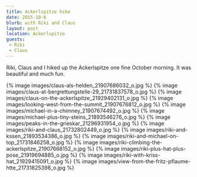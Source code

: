 ```yaml
---
title: Ackerlspitze hike
date: 2015-10-6
blurb: with Riki and Claus
layout: post
location: Ackerlspitze
guests:
 - Riki
 - Claus
---
```


Riki, Claus and I hiked up the Ackerlspitze one fine October morning.
It was beautiful and much fun.

{% image images/claus-als-helden_21907686032_o.jpg %}
{% image images/claus-at-bergrettungstelle-29_21731837578_o.jpg %}
{% image images/claus-on-the-ackerlspitze_21929402131_o.jpg %}
{% image images/looking-west-from-the-summit_21907676812_o.jpg %}
{% image images/michael-in-a-chimney_21907674492_o.jpg %}
{% image images/michael-plus-tiny-steins_21893546276_o.jpg %}
{% image images/peaks-in-the-grieskar_21296931954_o.jpg %}
{% image images/riki-and-claus_21732802449_o.jpg %}
{% image images/riki-and-kssen_21893534386_o.jpg %}
{% image images/riki-and-michael-on-top_21731846258_o.jpg %}
{% image images/riki-climbing-the-ackerlspitze_21907668152_o.jpg %}
{% image images/riki-plus-hat-plus-pose_21919694885_o.jpg %}
{% image images/riki-with-kriss-hat_21929415091_o.jpg %}
{% image images/view-from-the-fritz-pflaume-htte_21731825398_o.jpg %}
